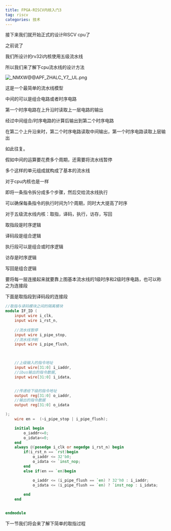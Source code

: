 ```yaml
---
title: FPGA-RISCV内核入门3
tag: riscv
categories: 技术
---
```


接下来我们就开始正式的设计RISCV cpu了

<!--more-->

之前说了

我们所设计的rv32i内核使用五级流水线

所以我们来了解下cpu流水线的设计方法


![_NMXW@@APF_ZHALC_Y7__UL.png](https://i.loli.net/2021/09/12/56OxuL1aBydTWA3.png)

这是一个最简单的流水线模型

中间的可以是组合电路或者时序电路

第一个时序电路在上升沿时读取上一层电路的输出

经过中间组合/时序电路的计算后输出到第二个时序电路

在第二个上升沿来时，第二个时序电路读取中间输出，第一个时序电路读取上层输出

如此往复。

假如中间的运算要花费多个周期，还需要将流水线暂停

多个这样的单元组成就构成了基本的流水线

对于cpu内核也是一样

即将一条指令拆分成多个步骤，然后交给流水线执行

可以确保每条指令的执行时间为1个周期，同时大大提高了时序

对于五级流水线内核：取指，译码，执行，访存，写回

取指段是时序逻辑

译码段是组合逻辑

执行段可以是组合或时序逻辑

访存是时序逻辑

写回是组合逻辑

要将每一层连接起来就要靠上图基本流水线的1级时序和2级时序电路，也可以称之为连接段

下面是取指段到译码段的连接段


```verilog
//取指与译码模块之间的隔离模块
module IF_ID (
    input wire i_clk,
    input wire i_rst_n,
    
    //流水线暂停
    input wire i_pipe_stop,
    //流水线冲刷
    input wire i_pipe_flush,

    

    //上级输入的指令地址
    input wire[31:0] i_iaddr,
    //ibus输出的指令数据,
    input wire[31:0] i_idata,


    //传递给下级的指令地址
    output reg[31:0] o_iaddr,
    //输出的指令数据
    output reg[31:0] o_idata

);
    wire en =  (~i_pipe_stop | i_pipe_flush);

    initial begin
        o_iaddr<=0;
        o_idata<=0;
    end
    always @(posedge i_clk or negedge i_rst_n) begin
        if(i_rst_n == `rst)begin
            o_iaddr <= 32'b0;
            o_idata <= `inst_nop;
        end
        else if(en == `en)begin

            o_iaddr <= (i_pipe_flush == `en) ? 32'h0 : i_iaddr;
            o_idata <= (i_pipe_flush == `en) ? `inst_nop : i_idata;
           
        end
    end


endmodule
```


下一节我们将会来了解下简单的取指过程

